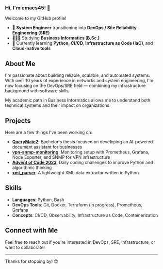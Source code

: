 <!--
### Hi, I'm emacs45!👋


**emacs45/emacs45** is a ✨ _special_ ✨ repository because its `README.md` (this file) appears on your GitHub profile.

Here are some ideas to get you started:

-->
### Hi, I'm emacs45! 👋

Welcome to my GitHub profile!

- 🔧 **System Engineer** transitioning into **DevOps / Site Reliability Engineering (SRE)**
- 👨🏻‍🎓 Studying **Business Informatics (B.Sc.)**
- 🌱 Currently learning **Python**, **CI/CD**, **Infrastructure as Code (IaC)**, and **Cloud-native tools**

## About Me

I'm passionate about building reliable, scalable, and automated systems.  
With over 10 years of experience in networks and system engineering, I'm now focusing on the DevOps/SRE field — combining my infrastructure background with software skills.

My academic path in Business Informatics allows me to understand both technical systems and their impact on organizations.

## Projects

Here are a few things I've been working on:

- [**QueryMate2**](https://github.com/emacs45/QueryMate2): Bachelor's thesis focused on developing an AI-powered document assistant for businesses
- [**vpn-snmp-monitoring**](https://github.com/emacs45/vpn-snmp-monitoring): Monitoring setup with Prometheus, Grafana, Node Exporter, and SNMP for VPN infrastructure
- [**Advent of Code 2023**](https://github.com/emacs45/advent_of_code_2023): Daily coding challenges to improve Python and algorithmic thinking
- [**xml_parser**](https://github.com/emacs45/xml_parser): A lightweight XML data extractor written in Python

## Skills

- **Languages**: Python, Bash
- **DevOps Tools**: Git, Docker, Terraform (in progress), Prometheus, Grafana
- **Concepts**: CI/CD, Observability, Infrastructure as Code, Containerization


## Connect with Me

Feel free to reach out if you're interested in DevOps, SRE, infrastructure, or want to collaborate!

---

Thanks for stopping by! 😊

